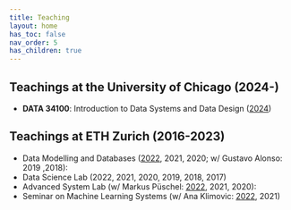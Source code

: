 ```yaml
---
title: Teaching
layout: home
has_toc: false
nav_order: 5
has_children: true
---
```


## Teachings at the University of Chicago (2024-)

- **DATA 34100**: Introduction to Data Systems and Data Design ([2024](https://zhangce.github.io/docs/courses/DATA34100_2024.html))

## Teachings at ETH Zurich (2016-2023)

- Data Modelling and Databases ([2022](https://ds3lab.inf.ethz.ch/dmdb.html), 2021, 2020; w/ Gustavo Alonso: 2019 ,2018): 
- Data Science Lab (2022, 2021, 2020, 2019, 2018, 2017)
- Advanced System Lab (w/ Markus Püschel: [2022](https://acl.inf.ethz.ch/teaching/fastcode/2022/), 2021, 2020): 
- Seminar on Machine Learning Systems (w/ Ana Klimovic: [2022](https://systems.ethz.ch/education/courses/2022-autumn-semester/seminar-on-machine-learning-systems.html), 2021)
